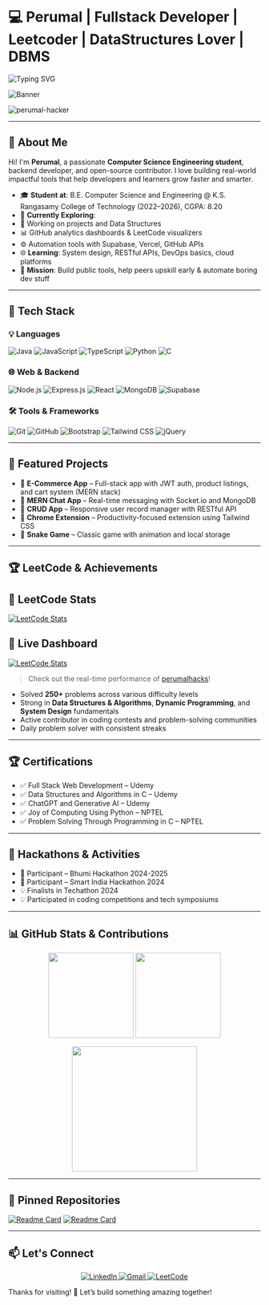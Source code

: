 # 💻 Perumal | Fullstack Developer | Leetcoder | DataStructures Lover | DBMS 

![Typing SVG](https://readme-typing-svg.demolab.com?font=Fira+Code&pause=1000&center=false&width=435&lines=Hey+GitHubers!;I'm+Perumal%2C+a+Fullstack+Developer!;DataStructures+%26+LeetCode+Enthusiast;Building+Smart+Tools+and+OpenSource+Projects)

![Banner](https://capsule-render.vercel.app/api?type=waving&color=0:0f0c29,100:302b63&height=200&section=header&text=Welcome%20to%20Perumal's%20GitHub!&fontSize=32&fontColor=fff)

<p align="left">
<img src="https://komarev.com/ghpvc/?username=perumal-hacker&label=Profile%20views&color=0e75b6&style=flat" alt="perumal-hacker" />
</p>

---

## 👋 About Me

Hi! I'm **Perumal**, a passionate **Computer Science Engineering student**, backend developer, and open-source contributor. I love building real-world impactful tools that help developers and learners grow faster and smarter.

- 🎓 **Student at**: B.E. Computer Science and Engineering @ K.S. Rangasamy College of Technology (2022–2026), CGPA: 8.20
- 🔧 **Currently Exploring**:
- 🧠 Working on projects and Data Structures
- 📊 GitHub analytics dashboards & LeetCode visualizers
- ⚙️ Automation tools with Supabase, Vercel, GitHub APIs
- 🌐 **Learning**: System design, RESTful APIs, DevOps basics, cloud platforms
- 🎯 **Mission**: Build public tools, help peers upskill early & automate boring dev stuff

---

## 🚀 Tech Stack

### 💡 Languages
![Java](https://img.shields.io/badge/Java-ED8B00?style=for-the-badge&logo=openjdk&logoColor=white)
![JavaScript](https://img.shields.io/badge/JavaScript-F7DF1E?style=for-the-badge&logo=javascript&logoColor=black)
![TypeScript](https://img.shields.io/badge/TypeScript-3178C6?style=for-the-badge&logo=typescript&logoColor=white)
![Python](https://img.shields.io/badge/Python-FFD43B?style=for-the-badge&logo=python&logoColor=black)
![C](https://img.shields.io/badge/C-00599C?style=for-the-badge&logo=c&logoColor=white)


### 🌐 Web & Backend
![Node.js](https://img.shields.io/badge/Node.js-339933?style=for-the-badge&logo=node.js&logoColor=white)
![Express.js](https://img.shields.io/badge/Express.js-000000?style=for-the-badge&logo=express&logoColor=white)
![React](https://img.shields.io/badge/React-61DAFB?style=for-the-badge&logo=react&logoColor=black)
![MongoDB](https://img.shields.io/badge/MongoDB-4EA94B?style=for-the-badge&logo=mongodb&logoColor=white)
![Supabase](https://img.shields.io/badge/Supabase-3ECF8E?style=for-the-badge&logo=supabase&logoColor=white)

### 🛠️ Tools & Frameworks
![Git](https://img.shields.io/badge/Git-F05032?style=for-the-badge&logo=git&logoColor=white)
![GitHub](https://img.shields.io/badge/GitHub-181717?style=for-the-badge&logo=github&logoColor=white)
![Bootstrap](https://img.shields.io/badge/Bootstrap-7952B3?style=for-the-badge&logo=bootstrap&logoColor=white)
![Tailwind CSS](https://img.shields.io/badge/Tailwind_CSS-38B2AC?style=for-the-badge&logo=tailwind-css&logoColor=white)
![jQuery](https://img.shields.io/badge/jQuery-0769AD?style=for-the-badge&logo=jquery&logoColor=white)

---

## 🧠 Featured Projects

- 🔹 **E-Commerce App** – Full-stack app with JWT auth, product listings, and cart system (MERN stack)
- 🔹 **MERN Chat App** – Real-time messaging with Socket.io and MongoDB
- 🔹 **CRUD App** – Responsive user record manager with RESTful API
- 🔹 **Chrome Extension** – Productivity-focused extension using Tailwind CSS
- 🔹 **Snake Game** – Classic game with animation and local storage

---

## 🏆 LeetCode & Achievements
## 🧠 LeetCode Stats

[![LeetCode Stats](https://leetcode-stats.vercel.app/api?username=perumalhacks&theme=dark)](https://leetcode.com/perumalhacks)

## 🚀 Live Dashboard

[![LeetCode Stats](https://img.shields.io/badge/View%20Dashboard-Vercel-black?style=for-the-badge&logo=vercel)](https://leetcode-kappa-six.vercel.app/)

> Check out the real-time performance of [perumalhacks](https://leetcode.com/perumalhacks)!


- Solved **250+** problems across various difficulty levels  
- Strong in **Data Structures & Algorithms**, **Dynamic Programming**, and **System Design** fundamentals  
- Active contributor in coding contests and problem-solving communities  
- Daily problem solver with consistent streaks  

---


## 🏆 Certifications

- ✅ Full Stack Web Development – Udemy  
- ✅ Data Structures and Algorithms in C – Udemy  
- ✅ ChatGPT and Generative AI – Udemy  
- ✅ Joy of Computing Using Python – NPTEL  
- ✅ Problem Solving Through Programming in C – NPTEL

---

## 🏁 Hackathons & Activities

- 🧠 Participant – Bhumi Hackathon 2024-2025  
- 🧠 Participant – Smart India Hackathon 2024
- 💡 Finalists in Techathon 2024 
- 💡 Participated in coding competitions and tech symposiums

---




## 📊 GitHub Stats & Contributions

<p align="center">
  <img src="https://github-readme-stats.vercel.app/api?username=perumal-hacker&show_icons=true&theme=tokyonight" height="170" />
  <img src="https://github-readme-streak-stats.herokuapp.com/?user=perumal-hacker&theme=tokyonight" height="170" />
</p>

<p align="center">
  <img src="https://github-readme-activity-graph.vercel.app/graph?username=perumal-hacker&theme=react-dark" height="250"/>
</p>

---

## 📌 Pinned Repositories

[![Readme Card](https://github-readme-stats.vercel.app/api/pin/?username=perumal-hacker&repo=ecommerce-app&theme=tokyonight)](https://github.com/perumal-hacker/ecommerce-app)
[![Readme Card](https://github-readme-stats.vercel.app/api/pin/?username=perumal-hacker&repo=mern-chat-app&theme=tokyonight)](https://github.com/perumal-hacker/mern-chat-app)

---

## 📫 Let's Connect

<p align="center">
  <a href="https://linkedin.com/in/perumal-s-dev" target="_blank" rel="noopener noreferrer">
    <img alt="LinkedIn" src="https://img.shields.io/badge/LinkedIn-0077B5?style=for-the-badge&logo=linkedin&logoColor=white" />
  </a>
  <a href="mailto:perumalhacker@gmail.com" target="_blank" rel="noopener noreferrer">
    <img alt="Gmail" src="https://img.shields.io/badge/Gmail-D14836?style=for-the-badge&logo=gmail&logoColor=white" />
  </a>
  <a href="https://leetcode.com/perumalhacks" target="_blank" rel="noopener noreferrer">
    <img alt="LeetCode" src="https://img.shields.io/badge/LeetCode-FFA116?style=for-the-badge&logo=leetcode&logoColor=black" />
  </a>
</p>


Thanks for visiting! 🚀 Let’s build something amazing together!
